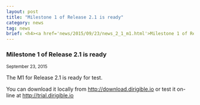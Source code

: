 ```yaml
---
layout: post
title: "Milestone 1 of Release 2.1 is ready"
category: news
tag: news
brief: <h4><a href='news/2015/09/23/news_2_1_m1.html'>Milestone 1 of Release 2.1 is ready</a></h4> <sub class="post-info">September 24, 2015</sub></br> Milestone 1 of Release 2.1 is ready...<br>
---
```


### Milestone 1 of Release 2.1 is ready

<sub class="post-info">September 23, 2015</sub>

The M1 for Release 2.1 is ready for test.

You can download it locally from <a href="http://download.dirigible.io">http://download.dirigible.io</a> or test it on-line at <a href="http://trial.dirigible.io">http://trial.dirigible.io</a>


